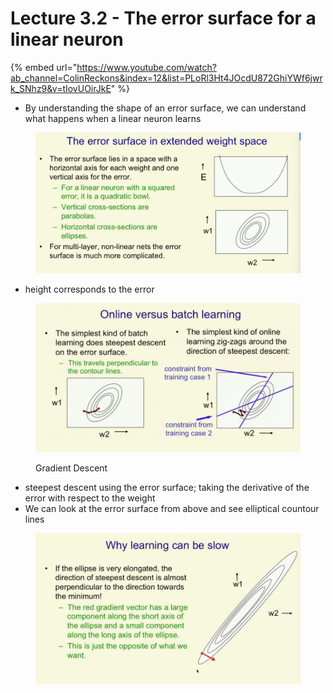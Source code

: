 # Lecture 3.2 - The error surface for a linear neuron

{% embed url="https://www.youtube.com/watch?ab_channel=ColinReckons&index=12&list=PLoRl3Ht4JOcdU872GhiYWf6jwrk_SNhz9&v=tIovUOirJkE" %}

* By understanding the shape of an error surface, we can understand what happens when a linear neuron learns

<figure><img src="../../.gitbook/assets/Screen Shot 2023-06-05 at 4.05.21 PM.png" alt=""><figcaption></figcaption></figure>

* height corresponds to the error&#x20;

<figure><img src="../../.gitbook/assets/Screen Shot 2023-06-05 at 4.06.20 PM.png" alt=""><figcaption><p>Gradient Descent</p></figcaption></figure>

* steepest descent using the error surface; taking the derivative of the error with respect to the weight
* We can look at the error surface from above and see elliptical countour lines

<figure><img src="../../.gitbook/assets/Screen Shot 2023-06-05 at 4.08.46 PM.png" alt=""><figcaption></figcaption></figure>
